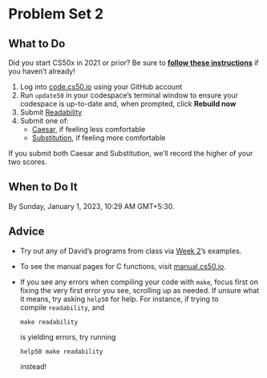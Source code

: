 # Problem Set 2

## **What to Do**

Did you start CS50x in 2021 or prior? Be sure to **[follow these instructions](https://cs50.harvard.edu/x/2022/new/#did-you-start-cs50x-in-2021-or-earlier)** if you haven’t already!

1. Log into [code.cs50.io](https://code.cs50.io/) using your GitHub account
2. Run `update50` in your codespace’s terminal window to ensure your codespace is up-to-date and, when prompted, click **Rebuild now**
3. Submit [Readability](../ProblemSets%204c4bcc2cf3cd425382614733495f6ba8/Readability%20187f16675b1140bcbcf17a481190c927.md)
4. Submit one of:
    - [Caesar,](../ProblemSets%204c4bcc2cf3cd425382614733495f6ba8/Caesar%206011b2ace3304ffd995fefb76a4aeca9.md) if feeling less comfortable
    - [Substitution](../ProblemSets%204c4bcc2cf3cd425382614733495f6ba8/Substitution%207959535933a24c71a09a816a05904180.md), if feeling more comfortable

If you submit both Caesar and Substitution, we’ll record the higher of your two scores.

## **When to Do It**

By Sunday, January 1, 2023, 10:29 AM GMT+5:30.

## **Advice**

- Try out any of David’s programs from class via [Week 2](https://cs50.harvard.edu/x/2022/weeks/2/)’s examples.
- To see the manual pages for C functions, visit [manual.cs50.io](https://manual.cs50.io/).
- If you see any errors when compiling your code with `make`, focus first on fixing the very first error you see, scrolling up as needed. If unsure what it means, try asking `help50` for help. For instance, if trying to compile `readability`, and
    
    ```
    make readability
    ```
    
    is yielding errors, try running
    
    ```
    help50 make readability
    ```
    
    instead!